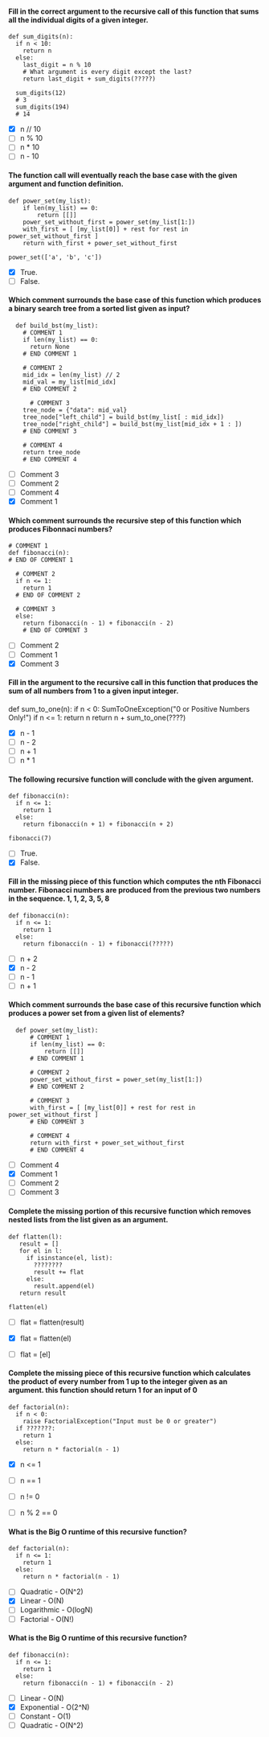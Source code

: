 #### Fill in the correct argument to the recursive call of this function that sums all the individual digits of a given integer.

    def sum_digits(n):
      if n < 10:
        return n
      else:
        last_digit = n % 10
        # What argument is every digit except the last?
        return last_digit + sum_digits(?????)

      sum_digits(12)
      # 3
      sum_digits(194)
      # 14

- [x] n // 10
- [ ] n % 10
- [ ] n * 10
- [ ] n - 10

#### The function call will eventually reach the base case with the given argument and function definition.

    def power_set(my_list):
        if len(my_list) == 0:
            return [[]]
        power_set_without_first = power_set(my_list[1:])
        with_first = [ [my_list[0]] + rest for rest in power_set_without_first ]
        return with_first + power_set_without_first

    power_set(['a', 'b', 'c'])

- [x] True.
- [ ] False.

#### Which comment surrounds the base case of this function which produces a binary search tree from a sorted list given as input?

      def build_bst(my_list):
        # COMMENT 1
        if len(my_list) == 0:
          return None
        # END COMMENT 1

        # COMMENT 2
        mid_idx = len(my_list) // 2
        mid_val = my_list[mid_idx]
        # END COMMENT 2

          # COMMENT 3
        tree_node = {"data": mid_val}
        tree_node["left_child"] = build_bst(my_list[ : mid_idx])
        tree_node["right_child"] = build_bst(my_list[mid_idx + 1 : ])
        # END COMMENT 3

        # COMMENT 4
        return tree_node
        # END COMMENT 4


- [ ] Comment 3
- [ ] Comment 2
- [ ] Comment 4
- [x] Comment 1

#### Which comment surrounds the recursive step of this function which produces Fibonnaci numbers?

    # COMMENT 1
    def fibonacci(n):
    # END OF COMMENT 1

      # COMMENT 2
      if n <= 1:
        return 1
      # END OF COMMENT 2

      # COMMENT 3
      else:
        return fibonacci(n - 1) + fibonacci(n - 2)
        # END OF COMMENT 3

- [ ] Comment 2
- [ ] Comment 1
- [x] Comment 3

#### Fill in the argument to the recursive call in this function that produces the sum of all numbers from 1 to a given input integer.

def sum_to_one(n):
  if n < 0:
    SumToOneException("0 or Positive Numbers Only!")
  if n <= 1:
    return n
  return n + sum_to_one(????)

- [x] n - 1
- [ ] n - 2
- [ ] n + 1
- [ ] n * 1

#### The following recursive function will conclude with the given argument.

    def fibonacci(n):
      if n <= 1:
        return 1
      else:
        return fibonacci(n + 1) + fibonacci(n + 2)

    fibonacci(7)

- [ ] True.
- [x] False.

#### Fill in the missing piece of this function which computes the nth Fibonacci number. Fibonacci numbers are produced from the previous two numbers in the sequence. 1, 1, 2, 3, 5, 8

    def fibonacci(n):
      if n <= 1:
        return 1
      else:
        return fibonacci(n - 1) + fibonacci(?????)

- [ ] n + 2
- [x] n - 2
- [ ] n - 1
- [ ] n + 1

#### Which comment surrounds the base case of this recursive function which produces a power set from a given list of elements?

      def power_set(my_list):
          # COMMENT 1
          if len(my_list) == 0:
              return [[]]
          # END COMMENT 1

          # COMMENT 2
          power_set_without_first = power_set(my_list[1:])
          # END COMMENT 2

          # COMMENT 3
          with_first = [ [my_list[0]] + rest for rest in power_set_without_first ]
          # END COMMENT 3

          # COMMENT 4
          return with_first + power_set_without_first
          # END COMMENT 4

- [ ] Comment 4
- [x] Comment 1
- [ ] Comment 2
- [ ] Comment 3

#### Complete the missing portion of this recursive function which removes nested lists from the list given as an argument.

    def flatten(l):
       result = []
       for el in l:
         if isinstance(el, list):
           ????????
           result += flat
         else:
           result.append(el)
       return result

    flatten(el)


- [ ] flat = flatten(result)
- [x] flat = flatten(el)
- [ ] flat = [el]


#### Complete the missing piece of this recursive function which calculates the product of every number from 1 up to the integer given as an argument. this function should return 1 for an input of 0

    def factorial(n):
      if n < 0:
        raise FactorialException("Input must be 0 or greater")
      if ???????:
        return 1
      else:
        return n * factorial(n - 1)


- [x] n <= 1
- [ ] n == 1
- [ ] n != 0
- [ ] n % 2 == 0


#### What is the Big O runtime of this recursive function?

    def factorial(n):
      if n <= 1:
        return 1
      else:
        return n * factorial(n - 1)

- [ ] Quadratic - O(N^2)
- [x] Linear - O(N)
- [ ] Logarithmic - O(logN)
- [ ] Factorial - O(N!)

#### What is the Big O runtime of this recursive function?

    def fibonacci(n):
      if n <= 1:
        return 1
      else:
        return fibonacci(n - 1) + fibonacci(n - 2)

- [ ] Linear - O(N)
- [x] Exponential - O(2^N)
- [ ] Constant - O(1)
- [ ] Quadratic - O(N^2)
